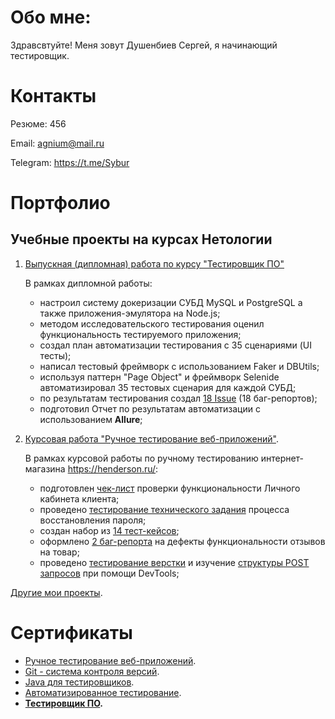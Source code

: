 # Обо мне:

Здравсвтуйте! Меня зовут Душенбиев Сергей, я начинающий тестировщик. 

# Контакты

Резюме: 456

Email: agnium@mail.ru  

Telegram: https://t.me/Sybur

# Портфолио

## Учебные проекты на курсах Нетологии

1. [Выпускная (дипломная) работа по курсу "Тестировщик ПО"](https://github.com/Rasalam/Diploma)

    В рамках дипломной работы:

    - настроил систему докеризации СУБД MySQL и PostgreSQL а также приложения-эмулятора на Node.js;
    - методом исследовательского тестирования оценил функциональность тестируемого приложения;
    - создал план автоматизации тестирования с 35 сценариями (UI тесты);
    - написал тестовый фреймворк с использованием Faker и DBUtils;
    - используя паттерн "Page Object" и фреймворк Selenide автоматизировал 35 тестовых сценария для каждой СУБД;
    - по результатам тестирования создал [18 Issue](https://github.com/molottva/Diploma/issues) (18 баг-репортов);
    - подготовил Отчет по результатам автоматизации с использованием **Allure**;

2. [Курсовая работа "Ручное тестирование веб-приложений"](https://docs.google.com/spreadsheets/d/1phPoBtO-5WpFAGjzUsEjwcGsD-OTPe0NCqoNlIsZgJ4/edit?usp=sharing).
   
    В рамках курсовой работы по ручному тестированию интернет-магазина https://henderson.ru/:

    - подготовлен [чек-лист](https://docs.google.com/spreadsheets/d/1QMo9DBEJ-v7L4lGVG8r_Ywmcc1dZlrMJeC4DYPMq0ys/edit?usp=sharing) проверки функциональности Личного кабинета клиента; 
    - проведено [тестирование технического задания](https://docs.google.com/document/d/1zxLxGIeghx7NW-2p6vusfMfHe3VplB3lT_ylffWXSGY/edit?usp=sharing) процесса восстановления пароля;
    - создан набор из [14 тест-кейсов](https://docs.google.com/spreadsheets/d/1-yaG00r-MJZ8Ejf2pliUOBK6os-WrxQy8IjJJ_vUbFs/edit?usp=sharing);
    - оформлено [2 баг-репорта](https://docs.google.com/spreadsheets/d/1TdcO0B6ji88kHehxMwzod929_9HZ4FfQsCmx8F4YXvY/edit?usp=sharing) на дефекты функциональности отзывов на товар;
    - проведено [тестирование верстки](https://docs.google.com/document/d/1lCKonpxaehXD_phu2SrAm3JA94VkWOdweKfOhipcDIE/edit?usp=sharing) и изучение [структуры POST запросов](https://docs.google.com/document/d/1WECTboGbErl4twdPJh4rVqlXN-TRs1_2vyBKLsesWjA/edit?usp=sharing) при помощи DevTools;


[Другие мои проекты](https://github.com/Rasalam?tab=repositories). 

# Сертификаты
  
- [Ручное тестирование веб-приложений](PDF/Sertificate_Automated_testing.pdf).
- [Git - система контроля версий](PDF/Sertificate_Git_version_control_system.pdf).
- [Java для тестировщиков](PDF/Sertificate_Java_for_testers.pdf).
- [Автоматизированное тестирование](PDF/Sertificate_Automated_testing.pdf).
- **[Тестировщик ПО](PDF/Sertificate_Sofware_tester.pdf).**

